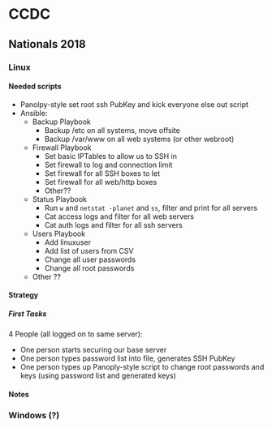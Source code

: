 # CCDC

## Nationals 2018

### Linux

#### Needed scripts
* Panolpy-style set root ssh PubKey and kick everyone else out script
* Ansible:
  * Backup Playbook
    * Backup /etc on all systems, move offsite
    * Backup /var/www on all web systems (or other webroot)
  * Firewall Playbook
    * Set basic IPTables to allow us to SSH in
    * Set firewall to log and connection limit
    * Set firewall for all SSH boxes to let
    * Set firewall for all web/http boxes
    * Other??
  * Status Playbook
    * Run `w` and `netstat -planet` and `ss`, filter and print for all servers
    * Cat access logs and filter for all web servers
    * Cat auth logs and filter for all ssh servers
  * Users Playbook
    * Add linuxuser
    * Add list of users from CSV
    * Change all user passwords
    * Change all root passwords
  * Other ??

#### Strategy

##### First Tasks

4 People (all logged on to same server):
  * One person starts securing our base server
  * One person types password list into file, generates SSH PubKey
  * One person types up Panoply-style script to change root passwords and keys (using password list and generated keys)

#### Notes

### Windows (?)
